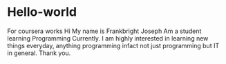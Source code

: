 # Hello-world
For coursera works
Hi My name is Frankbright Joseph
Am a student learning Programming Currently.
I am highly interested in learning new things everyday, anything programming infact not just programming but IT in general.
Thank you.
